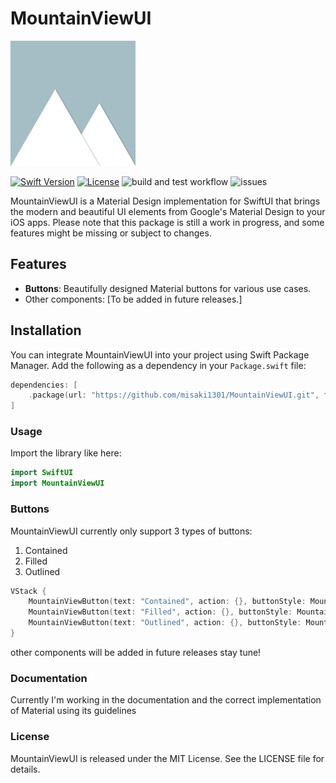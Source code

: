 # MountainViewUI
<img src="/images/MountainViewUI_Banner.png" height="200" />

[![Swift Version](https://img.shields.io/badge/Swift-5.8-orange.svg)](https://swift.org)
[![License](https://img.shields.io/github/license/misaki1301/MountainViewUI)](https://github.com/misaki1301/MountainViewUI/blob/main/LICENSE)
![build and test workflow](https://github.com/misaki1301/MountainViewUI/actions/workflows/swift.yml/badge.svg)
![issues](https://img.shields.io/github/issues/misaki1301/MountainViewUI)


MountainViewUI is a Material Design implementation for SwiftUI that brings the modern and beautiful UI elements from Google's Material Design to your iOS apps. Please note that this package is still a work in progress, and some features might be missing or subject to changes.

## Features

- **Buttons**: Beautifully designed Material buttons for various use cases.
- Other components: [To be added in future releases.]

## Installation

You can integrate MountainViewUI into your project using Swift Package Manager. Add the following as a dependency in your `Package.swift` file:

```swift
dependencies: [
    .package(url: "https://github.com/misaki1301/MountainViewUI.git", from: "0.1.0")
]
```

### Usage

Import the library like here:
```swift
import SwiftUI
import MountainViewUI
```
### Buttons
MountainViewUI currently only support 3 types of buttons:
1. Contained
2. Filled
3. Outlined
```swift
VStack {
    MountainViewButton(text: "Contained", action: {}, buttonStyle: MountainButtonStyle())
    MountainViewButton(text: "Filled", action: {}, buttonStyle: MountainFillButtonStyle())
    MountainViewButton(text: "Outlined", action: {}, buttonStyle: MountainOutlinedButtonStyle())
}
```
other components will be added in future releases stay tune!

### Documentation
Currently I'm working in the documentation and the correct implementation of Material using its guidelines

### License
MountainViewUI is released under the MIT License. See the LICENSE file for details.


